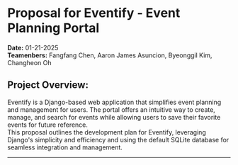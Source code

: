 # Proposal for Eventify - Event Planning Portal

**Date:** 01-21-2025  
**Teamenbers:** Fangfang Chen, Aaron James Asuncion, Byeonggil Kim, Changheon Oh

## Project Overview:

Eventify is a Django-based web application that simplifies event planning and management for users. The portal offers an intuitive way to create, manage, and search for events while allowing users to save their favorite events for future reference.  
This proposal outlines the development plan for Eventify, leveraging Django's simplicity and efficiency and using the default SQLite database for seamless integration and management.

---
